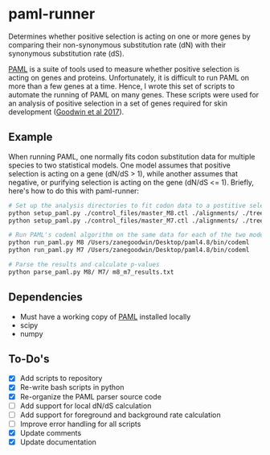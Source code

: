 # paml-runner
Determines whether positive selection is acting on one or more genes by comparing their non-synonymous substitution rate (dN) with their synonymous substitution rate (dS).

[PAML](http://abacus.gene.ucl.ac.uk/software/paml.html) is a suite of tools used to measure whether positive selection is acting on genes and proteins. Unfortunately, it is difficult to run PAML on more than a few genes at a time. Hence, I wrote this set of scripts to automate the running of PAML on many genes. These scripts were used for an analysis of positive selection in a set of genes required for skin development \([Goodwin et al 2017](http://journal.frontiersin.org/article/10.3389/fgene.2016.00227/full)\). 

## Example

When running PAML, one normally fits codon substitution data for multiple species to two statistical models. One model assumes that positive selection is acting on a gene (dN/dS > 1), while another assumes that negative, or purifying selection is acting on the gene (dN/dS <= 1). Briefly, here's how to do this with paml-runner:

```bash
# Set up the analysis directories to fit codon data to a postitive selection model (M8) and a negative selection model (M7)
python setup_paml.py ./control_files/master_M8.ctl ./alignments/ ./trees/14_species_great_ape.nwk M8
python setup_paml.py ./control_files/master_M7.ctl ./alignments/ ./trees/14_species_great_ape.nwk M7

# Run PAML's codeml algorithm on the same data for each of the two models
python run_paml.py M8 /Users/zanegoodwin/Desktop/paml4.8/bin/codeml
python run_paml.py M7 /Users/zanegoodwin/Desktop/paml4.8/bin/codeml

# Parse the results and calculate p-values
python parse_paml.py M8/ M7/ m8_m7_results.txt
```

## Dependencies

+ Must have a working copy of [PAML](http://abacus.gene.ucl.ac.uk/software/paml.html) installed locally
+ scipy
+ numpy

## To-Do's

- [x] Add scripts to repository
- [x] Re-write bash scripts in python
- [x] Re-organize the PAML parser source code
- [ ] Add support for local dN/dS calculation
- [ ] Add support for foreground and background rate calculation
- [ ] Improve error handling for all scripts
- [x] Update comments
- [x] Update documentation
